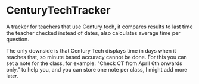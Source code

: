 # CenturyTechTracker
A tracker for teachers that use Century tech, it compares results to last time the teacher checked instead of dates, also calculates average time per question.

The only downside is that Century Tech displays time in days when it reaches that, so minute based accuracy cannot be done. For this you can set a note for the class, for example: "Check CT from April 6th onwards only." to help you, and you can store one note per class, I might add more later.